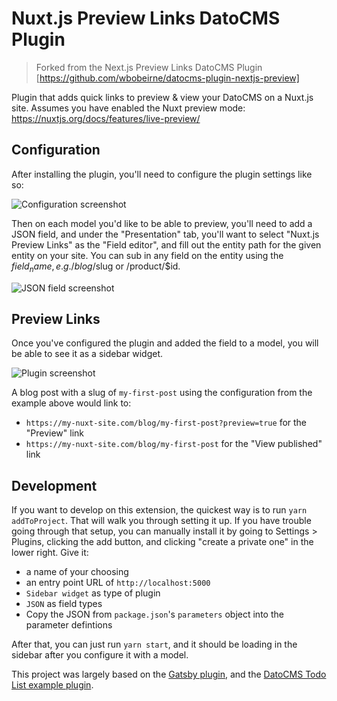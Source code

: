 # Nuxt.js Preview Links DatoCMS Plugin

> Forked from the Next.js Preview Links DatoCMS Plugin [https://github.com/wbobeirne/datocms-plugin-nextjs-preview]

Plugin that adds quick links to preview & view your DatoCMS on a Nuxt.js site.
Assumes you have enabled the Nuxt preview mode: https://nuxtjs.org/docs/features/live-preview/

## Configuration

After installing the plugin, you'll need to configure the plugin settings like so:

![Configuration screenshot](./docs/configuration.png)

Then on each model you'd like to be able to preview, you'll need to add a JSON field, and under the "Presentation"
tab, you'll want to select "Nuxt.js Preview Links" as the "Field editor", and fill out the entity path for the
given entity on your site. You can sub in any field on the entity using the $field_name, e.g. /blog/$slug or
/product/$id.

![JSON field screenshot](./docs/field.png)

## Preview Links

Once you've configured the plugin and added the field to a model, you will be able to see it as a sidebar widget.

![Plugin screenshot](./docs/preview.png)

A blog post with a slug of `my-first-post` using the configuration from the example above would link to:

* `https://my-nuxt-site.com/blog/my-first-post?preview=true` for the "Preview" link
* `https://my-nuxt-site.com/blog/my-first-post` for the "View published" link


## Development

If you want to develop on this extension, the quickest way is to run `yarn addToProject`. That will walk you through
setting it up. If you have trouble going through that setup, you can manually install it by going to Settings > Plugins,
clicking the add button, and clicking "create a private one" in the lower right. Give it:

* a name of your choosing
* an entry point URL of `http://localhost:5000`
* `Sidebar widget` as type of plugin
* `JSON` as field types
* Copy the JSON from `package.json`'s `parameters` object into the parameter defintions

After that, you can just run `yarn start`, and it should be loading in the sidebar after you configure it with a model.

This project was largely based on the [Gatsby plugin](https://github.com/gatsby-inc/datocms-plugin-gatsby-cloud),
and the [DatoCMS Todo List example plugin](https://github.com/datocms/plugins/tree/master/todo-list).
